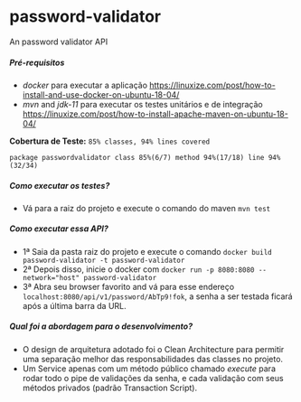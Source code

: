 # password-validator
An password validator API

##### Pré-requisitos
- _docker_ para executar a aplicação https://linuxize.com/post/how-to-install-and-use-docker-on-ubuntu-18-04/
- _mvn_ and _jdk-11_ para executar os testes unitários e de integração https://linuxize.com/post/how-to-install-apache-maven-on-ubuntu-18-04/

**Cobertura de Teste:**
`85% classes, 94% lines covered`
 
`package passwordvalidator class 85%(6/7) method 94%(17/18) line 94%(32/34)`

##### Como executar os testes?
- Vá para a raiz do projeto e execute o comando do maven `mvn test`

##### Como executar essa API?
- 1ª Saia da pasta raiz do projeto e execute o comando `docker build password-validator -t password-validator`
- 2ª Depois disso, inicie o docker com `docker run -p 8080:8080 --network="host" password-validator`    
- 3ª Abra seu browser favorito and vá para esse endereço `localhost:8080/api/v1/password/AbTp9!fok`, a senha a ser testada ficará após a última barra da URL.

##### Qual foi a abordagem para o desenvolvimento?
- O design de arquitetura adotado foi o Clean Architecture para permitir uma separação melhor das responsabilidades das classes no projeto.
- Um Service apenas com um método público chamado _execute_ para rodar todo o pipe de validações da senha, e cada validação com seus métodos privados (padrão Transaction Script).
